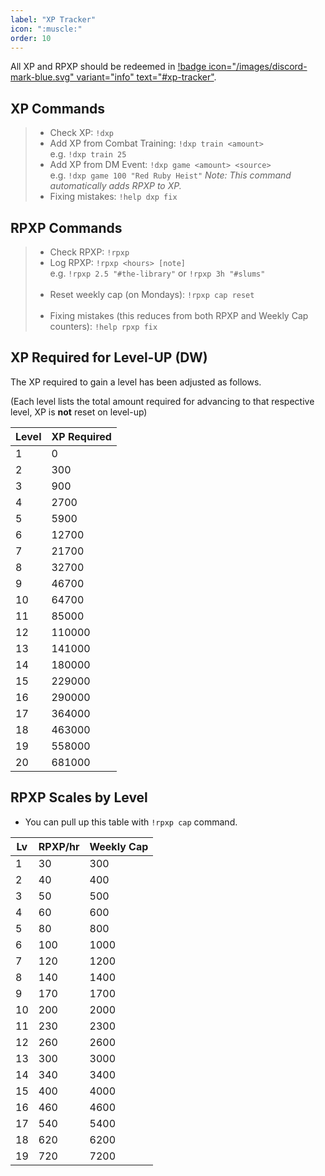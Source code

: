 ```yaml
---
label: "XP Tracker"
icon: ":muscle:"
order: 10
---
```

<style>
h1:before { 
  content: "💪 ";
}
</style>

All XP and RPXP should be redeemed in [!badge icon="/images/discord-mark-blue.svg" variant="info" text="#xp-tracker"](https://discord.com/channels/512870694883950598/531014104098537481).

## XP Commands

> - Check XP: `!dxp`
> - Add XP from Combat Training: `!dxp train <amount>`<br>
> e.g. `!dxp train 25`
> - Add XP from DM Event: `!dxp game <amount> <source>`<br>
> e.g. `!dxp game 100 "Red Ruby Heist"`
> *Note: This command automatically adds RPXP to XP.*
> - Fixing mistakes: `!help dxp fix`

## RPXP Commands

> - Check RPXP: `!rpxp`
> - Log RPXP: `!rpxp <hours> [note]` <br>
> e.g. `!rpxp 2.5 "#the-library"` or `!rpxp 3h "#slums"`
> <br><br>
> - Reset weekly cap (on Mondays): `!rpxp cap reset`
> <br><br>
> - Fixing mistakes (this reduces from both RPXP and Weekly Cap counters): `!help rpxp fix`

## XP Required for Level-UP (DW)

The XP required to gain a level has been adjusted as follows.

(Each level lists the total amount required for advancing to that respective level, XP is **not** reset on level-up)

Level | XP Required
---   | ---
   1  | 0
   2  | 300
   3  | 900
   4  | 2700
   5  | 5900
   6  | 12700
   7  | 21700
   8  | 32700
   9  | 46700
  10  | 64700
  11  | 85000
  12  | 110000
  13  | 141000
  14  | 180000
  15  | 229000
  16  | 290000
  17  | 364000
  18  | 463000
  19  | 558000
  20  | 681000

## RPXP Scales by Level

- You can pull up this table with `!rpxp cap` command.

 Lv | RPXP/hr | Weekly Cap
----|---------|-----------
  1 |    30   |    300
  2 |    40   |    400
  3 |    50   |    500
  4 |    60   |    600
  5 |    80   |    800
  6 |   100   |   1000
  7 |   120   |   1200
  8 |   140   |   1400
  9 |   170   |   1700
 10 |   200   |   2000
 11 |   230   |   2300
 12 |   260   |   2600
 13 |   300   |   3000
 14 |   340   |   3400
 15 |   400   |   4000
 16 |   460   |   4600
 17 |   540   |   5400
 18 |   620   |   6200
 19 |   720   |   7200
